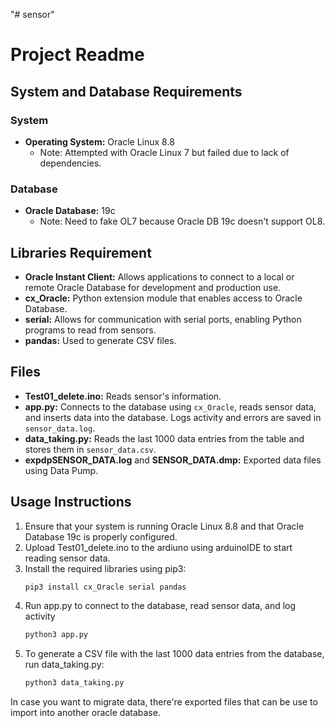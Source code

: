 "# sensor" 

# Project Readme

## System and Database Requirements

### System
- **Operating System:** Oracle Linux 8.8
  - Note: Attempted with Oracle Linux 7 but failed due to lack of dependencies.

### Database
- **Oracle Database:** 19c
  - Note: Need to fake OL7 because Oracle DB 19c doesn't support OL8.

## Libraries Requirement

- **Oracle Instant Client:** Allows applications to connect to a local or remote Oracle Database for development and production use.
- **cx_Oracle:** Python extension module that enables access to Oracle Database.
- **serial:** Allows for communication with serial ports, enabling Python programs to read from sensors.
- **pandas:** Used to generate CSV files.

## Files

- **Test01_delete.ino:** Reads sensor's information.
- **app.py:** Connects to the database using `cx_Oracle`, reads sensor data, and inserts data into the database. Logs activity and errors are saved in `sensor_data.log`.
- **data_taking.py:** Reads the last 1000 data entries from the table and stores them in `sensor_data.csv`.
- **expdpSENSOR_DATA.log** and **SENSOR_DATA.dmp:** Exported data files using Data Pump.

## Usage Instructions

1. Ensure that your system is running Oracle Linux 8.8 and that Oracle Database 19c is properly configured.
2. Upload Test01_delete.ino to the ardiuno using arduinoIDE to start reading sensor data.
3. Install the required libraries using pip3:
   ```sh
   pip3 install cx_Oracle serial pandas
4. Run app.py to connect to the database, read sensor data, and log activity
   ```sh
   python3 app.py
5. To generate a CSV file with the last 1000 data entries from the database, run data_taking.py:
   ```sh
   python3 data_taking.py
In case you want to migrate data, there're exported files that can be use to import into another oracle database.
